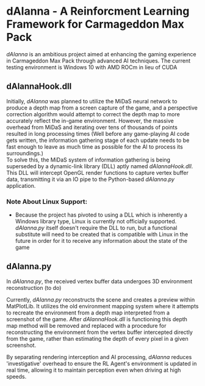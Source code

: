 # dAIanna - A Reinforcment Learning Framework for Carmageddon Max Pack

_dAIanna_ is an ambitious project aimed at enhancing the gaming experience in Carmageddon Max Pack through advanced AI techniques. The current testing environment is Windows 10 with AMD ROCm in lieu of CUDA

## dAIannaHook.dll
Initially, _dAIanna_ was planned to utilize the MiDaS neural network to produce a depth map from a screen capture of the game, and a perspective correction algorithm would attempt to correct the depth map to more accurately reflect the in-game environment. However, the massive overhead from MiDaS and iterating over tens of thousands of points resulted in long processing times (Well before any game-playing AI code gets written, the information gathering stage of each update needs to be fast enough to leave as much time as possible for the AI to process its surroundings.)  
To solve this, the MiDaS system of information gathering is being superseded by a dynamic-link library (DLL) aptly named _dAIannaHook.dll_. This DLL will intercept OpenGL render functions to capture vertex buffer data, transmitting it via an IO pipe to the Python-based _dAIanna.py_ application.

### Note About Linux Support:
- Because the project has pivoted to using a DLL which is inherently a Windows library type, Linux is currently not officially supported. _dAIanna.py_ itself doesn't require the DLL to run, but a functional substitute will need to be created that is compatible with Linux in the future in order for it to receive any information about the state of the game

## dAIanna.py


In _dAIanna.py_, the received vertex buffer data undergoes 3D environment reconstruction (to do)

Currently, _dAIanna.py_ reconstructs the scene and creates a preview within MatPlotLib. It utilizes the old environment mapping system where it attempts to recreate the environment from a depth map interpreted from a screenshot of the game. After _dAIannaHook.dll_ is functioning this depth map method will be removed and replaced with a procedure for reconstructing the environment from the vertex buffer intercepted directly from the game, rather than estimating the depth of every pixel in a given screenshot.

By separating rendering interception and AI processing, _dAIanna_ reduces 'investigative' overhead to ensure the RL Agent's environment is updated in real time, allowing it to maintain perception even when driving at high speeds.
